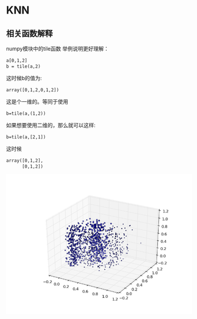 # KNN

## 相关函数解释


numpy模块中的tile函数
举例说明更好理解：
```
a[0,1,2]
b = tile(a,2)
```
这时候b的值为:
```
array([0,1,2,0,1,2])
```
这是个一维的。等同于使用
```
b=tile(a,(1,2))
```
如果想要使用二维的，那么就可以这样:
```
b=tile(a,[2,1])
```
这时候
```
array([0,1,2],
      [0,1,2])
```

![image](https://github.com/bzhou830/ML-python/raw/master/ch1-KNN/figure_1.png)


